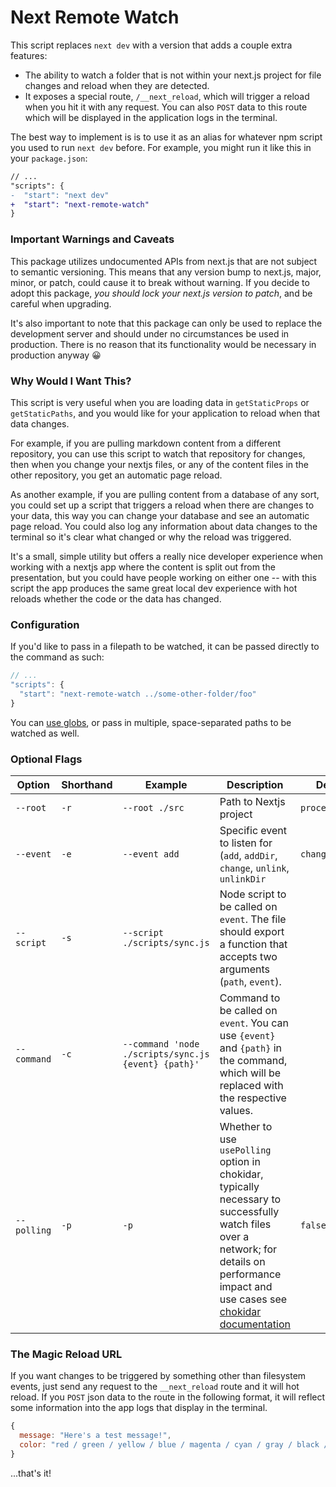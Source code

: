 # Next Remote Watch

This script replaces `next dev` with a version that adds a couple extra features:

- The ability to watch a folder that is not within your next.js project for file changes and reload when they are detected.
- It exposes a special route, `/__next_reload`, which will trigger a reload when you hit it with any request. You can also `POST` data to this route which will be displayed in the application logs in the terminal.

The best way to implement is is to use it as an alias for whatever npm script you used to run `next dev` before. For example, you might run it like this in your `package.json`:

```diff
// ...
"scripts": {
-  "start": "next dev"
+  "start": "next-remote-watch"
}
```

### Important Warnings and Caveats

This package utilizes undocumented APIs from next.js that are not subject to semantic versioning. This means that any version bump to next.js, major, minor, or patch, could cause it to break without warning. If you decide to adopt this package, _you should lock your next.js version to patch_, and be careful when upgrading.

It's also important to note that this package can only be used to replace the development server and should under no circumstances be used in production. There is no reason that its functionality would be necessary in production anyway 😀

### Why Would I Want This?

This script is very useful when you are loading data in `getStaticProps` or `getStaticPaths`, and you would like for your application to reload when that data changes.

For example, if you are pulling markdown content from a different repository, you can use this script to watch that repository for changes, then when you change your nextjs files, or any of the content files in the other repository, you get an automatic page reload.

As another example, if you are pulling content from a database of any sort, you could set up a script that triggers a reload when there are changes to your data, this way you can change your database and see an automatic page reload. You could also log any information about data changes to the terminal so it's clear what changed or why the reload was triggered.

It's a small, simple utility but offers a really nice developer experience when working with a nextjs app where the content is split out from the presentation, but you could have people working on either one -- with this script the app produces the same great local dev experience with hot reloads whether the code or the data has changed.

### Configuration

If you'd like to pass in a filepath to be watched, it can be passed directly to the command as such:

```js
// ...
"scripts": {
  "start": "next-remote-watch ../some-other-folder/foo"
}
```

You can [use globs](https://github.com/micromatch/picomatch), or pass in multiple, space-separated paths to be watched as well.

### Optional Flags

| Option      | Shorthand | Example                                             | Description                                                                                                                                                                                                                                     | Default         |
| ----------- | --------- | --------------------------------------------------- | ----------------------------------------------------------------------------------------------------------------------------------------------------------------------------------------------------------------------------------------------- | --------------- |
| `--root`    | `-r`      | `--root ./src`                                      | Path to Nextjs project                                                                                                                                                                                                                          | `process.cwd()` |
| `--event`   | `-e`      | `--event add`                                       | Specific event to listen for (`add`, `addDir`, `change`, `unlink`, `unlinkDir`                                                                                                                                                                  | `change`        |
| `--script`  | `-s`      | `--script ./scripts/sync.js`                        | Node script to be called on `event`. The file should export a function that accepts two arguments (`path`, `event`).                                                                                                                            |
| `--command` | `-c`      | `--command 'node ./scripts/sync.js {event} {path}'` | Command to be called on `event`. You can use `{event}` and `{path}` in the command, which will be replaced with the respective values.                                                                                                          |
| `--polling` | `-p`      | `-p`                                                | Whether to use `usePolling` option in chokidar, typically necessary to successfully watch files over a network; for details on performance impact and use cases see [chokidar documentation](https://github.com/paulmillr/chokidar#performance) | `false`         |

### The Magic Reload URL

If you want changes to be triggered by something other than filesystem events, just send any request to the `__next_reload` route and it will hot reload. If you `POST` json data to the route in the following format, it will reflect some information into the app logs that display in the terminal.

```js
{
  message: "Here's a test message!",
  color: "red / green / yellow / blue / magenta / cyan / gray / black / white" // optional
}
```

...that's it!
